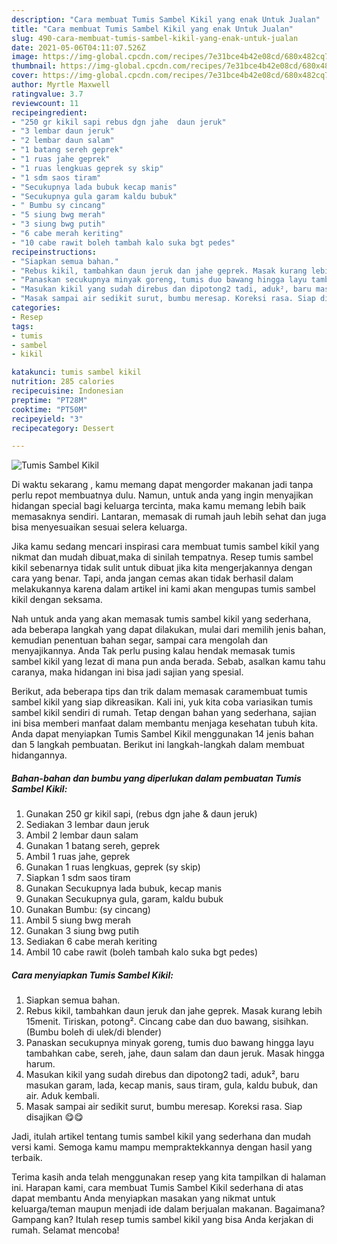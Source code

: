 ```yaml
---
description: "Cara membuat Tumis Sambel Kikil yang enak Untuk Jualan"
title: "Cara membuat Tumis Sambel Kikil yang enak Untuk Jualan"
slug: 490-cara-membuat-tumis-sambel-kikil-yang-enak-untuk-jualan
date: 2021-05-06T04:11:07.526Z
image: https://img-global.cpcdn.com/recipes/7e31bce4b42e08cd/680x482cq70/tumis-sambel-kikil-foto-resep-utama.jpg
thumbnail: https://img-global.cpcdn.com/recipes/7e31bce4b42e08cd/680x482cq70/tumis-sambel-kikil-foto-resep-utama.jpg
cover: https://img-global.cpcdn.com/recipes/7e31bce4b42e08cd/680x482cq70/tumis-sambel-kikil-foto-resep-utama.jpg
author: Myrtle Maxwell
ratingvalue: 3.7
reviewcount: 11
recipeingredient:
- "250 gr kikil sapi rebus dgn jahe  daun jeruk"
- "3 lembar daun jeruk"
- "2 lembar daun salam"
- "1 batang sereh geprek"
- "1 ruas jahe geprek"
- "1 ruas lengkuas geprek sy skip"
- "1 sdm saos tiram"
- "Secukupnya lada bubuk kecap manis"
- "Secukupnya gula garam kaldu bubuk"
- " Bumbu sy cincang"
- "5 siung bwg merah"
- "3 siung bwg putih"
- "6 cabe merah keriting"
- "10 cabe rawit boleh tambah kalo suka bgt pedes"
recipeinstructions:
- "Siapkan semua bahan."
- "Rebus kikil, tambahkan daun jeruk dan jahe geprek. Masak kurang lebih 15menit. Tiriskan, potong². Cincang cabe dan duo bawang, sisihkan. (Bumbu boleh di ulek/di blender)"
- "Panaskan secukupnya minyak goreng, tumis duo bawang hingga layu tambahkan cabe, sereh, jahe, daun salam dan daun jeruk. Masak hingga harum."
- "Masukan kikil yang sudah direbus dan dipotong2 tadi, aduk², baru masukan garam, lada, kecap manis, saus tiram, gula, kaldu bubuk, dan air. Aduk kembali."
- "Masak sampai air sedikit surut, bumbu meresap. Koreksi rasa. Siap disajikan 😋😋"
categories:
- Resep
tags:
- tumis
- sambel
- kikil

katakunci: tumis sambel kikil 
nutrition: 285 calories
recipecuisine: Indonesian
preptime: "PT28M"
cooktime: "PT50M"
recipeyield: "3"
recipecategory: Dessert

---
```



![Tumis Sambel Kikil](https://img-global.cpcdn.com/recipes/7e31bce4b42e08cd/680x482cq70/tumis-sambel-kikil-foto-resep-utama.jpg)

Di waktu  sekarang , kamu memang dapat mengorder makanan jadi tanpa perlu repot membuatnya dulu. Namun, untuk anda yang ingin menyajikan hidangan special bagi keluarga tercinta, maka kamu memang lebih baik memasaknya sendiri. Lantaran, memasak di rumah jauh lebih sehat dan juga bisa menyesuaikan sesuai selera keluarga.

Jika kamu sedang mencari inspirasi cara membuat tumis sambel kikil yang nikmat dan mudah dibuat,maka di sinilah tempatnya. Resep tumis sambel kikil  sebenarnya tidak sulit untuk dibuat jika kita mengerjakannya dengan cara yang benar. Tapi, anda jangan cemas akan tidak berhasil dalam melakukannya 
karena dalam artikel ini kami akan mengupas tumis sambel kikil dengan seksama.  



Nah untuk anda yang akan memasak tumis sambel kikil yang sederhana, ada beberapa langkah yang dapat dilakukan, mulai dari memilih jenis bahan, kemudian penentuan bahan segar, sampai cara mengolah dan menyajikannya. Anda Tak perlu pusing kalau hendak memasak tumis sambel kikil yang lezat di mana pun anda berada. Sebab, asalkan kamu  tahu caranya, maka hidangan ini bisa jadi sajian yang spesial.

Berikut, ada beberapa tips dan trik dalam memasak caramembuat tumis sambel kikil yang siap dikreasikan. Kali ini, yuk kita coba variasikan tumis sambel kikil sendiri di rumah. Tetap dengan bahan yang sederhana, sajian ini bisa memberi manfaat dalam membantu menjaga kesehatan tubuh kita. Anda dapat menyiapkan Tumis Sambel Kikil menggunakan 14 jenis bahan dan 5 langkah pembuatan. Berikut ini langkah-langkah dalam membuat hidangannya.

<!--inarticleads1-->

##### Bahan-bahan dan bumbu yang diperlukan dalam pembuatan Tumis Sambel Kikil:

1. Gunakan 250 gr kikil sapi, (rebus dgn jahe &amp; daun jeruk)
1. Sediakan 3 lembar daun jeruk
1. Ambil 2 lembar daun salam
1. Gunakan 1 batang sereh, geprek
1. Ambil 1 ruas jahe, geprek
1. Gunakan 1 ruas lengkuas, geprek (sy skip)
1. Siapkan 1 sdm saos tiram
1. Gunakan Secukupnya lada bubuk, kecap manis
1. Gunakan Secukupnya gula, garam, kaldu bubuk
1. Gunakan  Bumbu: (sy cincang)
1. Ambil 5 siung bwg merah
1. Gunakan 3 siung bwg putih
1. Sediakan 6 cabe merah keriting
1. Ambil 10 cabe rawit (boleh tambah kalo suka bgt pedes)




<!--inarticleads2-->

##### Cara menyiapkan Tumis Sambel Kikil:

1. Siapkan semua bahan.
1. Rebus kikil, tambahkan daun jeruk dan jahe geprek. Masak kurang lebih 15menit. Tiriskan, potong². Cincang cabe dan duo bawang, sisihkan. (Bumbu boleh di ulek/di blender)
1. Panaskan secukupnya minyak goreng, tumis duo bawang hingga layu tambahkan cabe, sereh, jahe, daun salam dan daun jeruk. Masak hingga harum.
1. Masukan kikil yang sudah direbus dan dipotong2 tadi, aduk², baru masukan garam, lada, kecap manis, saus tiram, gula, kaldu bubuk, dan air. Aduk kembali.
1. Masak sampai air sedikit surut, bumbu meresap. Koreksi rasa. Siap disajikan 😋😋




Jadi, itulah artikel tentang  tumis sambel kikil  yang sederhana dan mudah versi kami. Semoga kamu mampu mempraktekkannya dengan hasil yang terbaik. 

Terima kasih anda telah menggunakan resep yang kita tampilkan di halaman ini. Harapan kami, cara membuat  Tumis Sambel Kikil sederhana di atas dapat membantu Anda menyiapkan masakan yang nikmat untuk keluarga/teman maupun menjadi ide dalam berjualan makanan. Bagaimana? Gampang kan? Itulah resep tumis sambel kikil yang bisa Anda kerjakan di rumah. Selamat mencoba!

